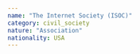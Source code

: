 ```yaml
---
name: "The Internet Society (ISOC)"
category: civil_society
nature: "Association"
nationality: USA
---
```

    